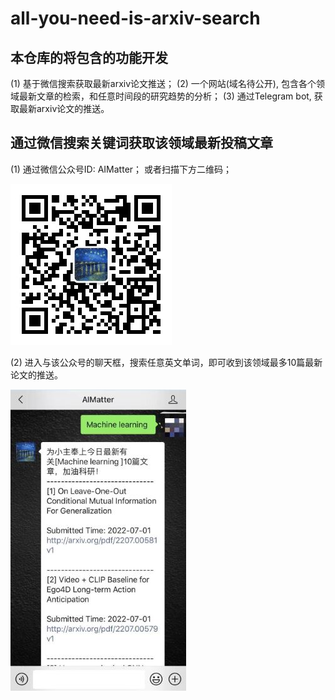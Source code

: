 # all-you-need-is-arxiv-search
## 本仓库的将包含的功能开发
(1) 基于微信搜索获取最新arxiv论文推送；
(2) 一个网站(域名待公开), 包含各个领域最新文章的检索，和任意时间段的研究趋势的分析；
(3) 通过Telegram bot, 获取最新arxiv论文的推送。




## 通过微信搜索关键词获取该领域最新投稿文章

(1) 通过微信公众号ID: AIMatter； 或者扫描下方二维码；

![avatar](./pics/wechat_qr_code.jpg)



(2) 进入与该公众号的聊天框，搜索任意英文单词，即可收到该领域最多10篇最新论文的推送。


![avatar](./pics/crop1.jpg)